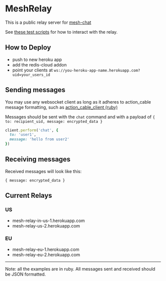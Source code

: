 # MeshRelay

This is a public relay server for [mesh-chat](https://github.com/neuravion/mesh-chat)


See [these test scripts](https://gist.github.com/NullVoxPopuli/edfcbbe91a7877e445cbde84c7f05b37) for how to interact with the relay.


## How to Deploy

- push to new heroku app
- add the redis-cloud addon
- point your clients at `ws://you-heroku-app-name.herokuapp.com?uid=your_users_id`

## Sending messages

You may use any websocket client as long as it adheres to action_cable message formatting, such as [action_cable_client (ruby)](https://github.com/NullVoxPopuli/action_cable_client)

Messages should be sent with the `chat` command and with a payload of `{ to: recipient_uid, message: encrypted_data }`

```ruby
client.perform('chat', {
  to: 'user1',
  message: 'hello from user2'
})
```

## Receiving messages

Received messages will look like this:

```
{ message: encrypted_data }
```

## Current Relays

### US
 - mesh-relay-in-us-1.herokuapp.com
 - mesh-relay-us-2.herokuapp.com
### EU
 - mesh-relay-eu-1.herokuapp.com
 - mesh-relay-eu-2.herokuapp.com

___________________________________

Note: all the examples are in ruby. All messages sent and received should be JSON formatted.
